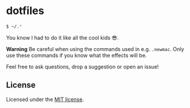 # dotfiles

```bash
$ ~/.*
```
You know I had to do it like all the cool kids :sunglasses:.

**Warning** Be careful when using the commands used in e.g. `.newmac`. Only use these
commands if you know what the effects will be.

Feel free to ask questions, drop a suggestion or open an issue!

## License
Licensed under the [MIT license](https://github.com/yochem/dotfiles/blob/master/LICENSE).
